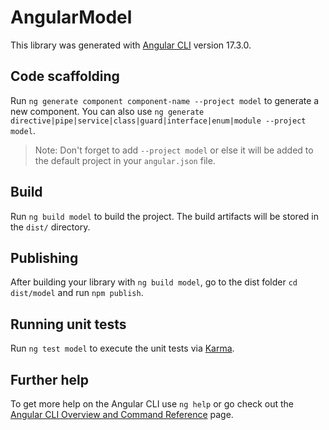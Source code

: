# AngularModel

This library was generated with [Angular CLI](https://github.com/angular/angular-cli) version 17.3.0.

## Code scaffolding

Run `ng generate component component-name --project model` to generate a new component. You can also use `ng generate directive|pipe|service|class|guard|interface|enum|module --project model`.

> Note: Don't forget to add `--project model` or else it will be added to the default project in your `angular.json` file.

## Build

Run `ng build model` to build the project. The build artifacts will be stored in the `dist/` directory.

## Publishing

After building your library with `ng build model`, go to the dist folder `cd dist/model` and run `npm publish`.

## Running unit tests

Run `ng test model` to execute the unit tests via [Karma](https://karma-runner.github.io).

## Further help

To get more help on the Angular CLI use `ng help` or go check out the [Angular CLI Overview and Command Reference](https://angular.io/cli) page.
